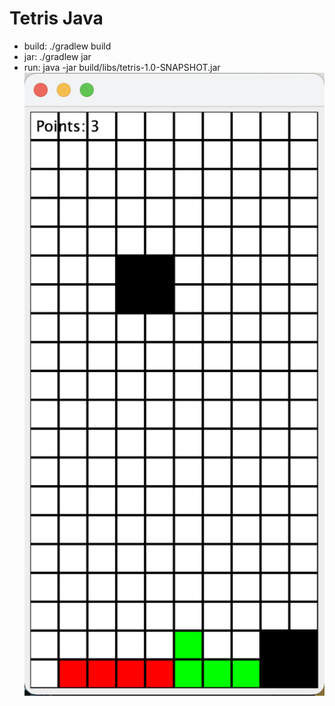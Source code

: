 # Tetris Java

- build: ./gradlew build
- jar: ./gradlew jar
- run: java -jar build/libs/tetris-1.0-SNAPSHOT.jar
![](a.png)